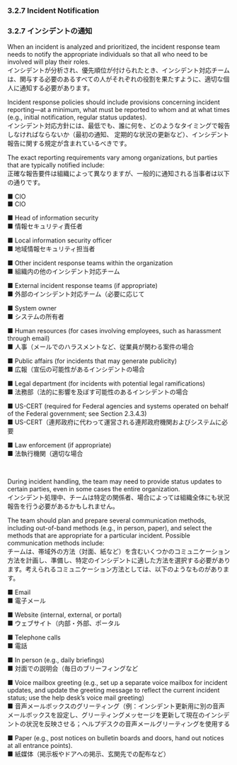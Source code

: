 ### 3.2.7 Incident Notification
### 3.2.7 インシデントの通知

When an incident is analyzed and prioritized, the incident response team needs to notify the appropriate individuals so that all who need to be involved will play their roles.  
インシデントが分析され、優先順位が付けられたとき、インシデント対応チームは、関与する必要のあるすべての人がそれぞれの役割を果たすように、適切な個人に通知する必要があります。 

Incident response policies should include provisions concerning incident reporting—at a minimum, what must be reported to whom and at what times (e.g., initial notification, regular status updates).  
インシデント対応方針には、最低でも、誰に何を、どのようなタイミングで報告しなければならないか（最初の通知、 定期的な状況の更新など）、インシデント報告に関する規定が含まれているべきです。

The exact reporting requirements vary among organizations, but parties that are typically notified include:  
正確な報告要件は組織によって異なりますが、一般的に通知される当事者は以下の通りです。  

■ CIO  
■ CIO  

■ Head of information security  
■ 情報セキュリティ責任者  

■ Local information security officer  
■ 地域情報セキュリティ担当者  

■ Other incident response teams within the organization  
■ 組織内の他のインシデント対応チーム  

■ External incident response teams (if appropriate)  
■ 外部のインシデント対応チーム（必要に応じて  

■ System owner  
■ システムの所有者  

■ Human resources (for cases involving employees, such as harassment through email)  
■ 人事（メールでのハラスメントなど、従業員が関わる案件の場合  

■ Public affairs (for incidents that may generate publicity)  
■ 広報（宣伝の可能性があるインシデントの場合  

■ Legal department (for incidents with potential legal ramifications)  
■ 法務部（法的に影響を及ぼす可能性のあるインシデントの場合  

■ US-CERT (required for Federal agencies and systems operated on behalf of the Federal government; see Section 2.3.4.3)  
■ US-CERT（連邦政府に代わって運営される連邦政府機関およびシステムに必要  

■ Law enforcement (if appropriate)  
■ 法執行機関（適切な場合  

<br/>

During incident handling, the team may need to provide status updates to certain parties, even in some cases the entire organization.  
インシデント処理中、チームは特定の関係者、場合によっては組織全体にも状況報告を行う必要があるかもしれません。  

The team should plan and prepare several communication methods, including out-of-band methods (e.g., in person, paper), and select the methods that are appropriate for a particular incident. Possible communication methods include:  
チームは、帯域外の方法（対面、紙など）を含むいくつかのコミュニケーション方法を計画し、準備し、特定のインシデントに適した方法を選択する必要があります。考えられるコミュニケーション方法としては、以下のようなものがあります。  

■ Email  
■ 電子メール  

■ Website (internal, external, or portal)  
■ ウェブサイト（内部・外部、ポータル  

■ Telephone calls  
■ 電話  

■ In person (e.g., daily briefings)  
■ 対面での説明会（毎日のブリーフィングなど  

■ Voice mailbox greeting (e.g., set up a separate voice mailbox for incident updates, and update the greeting message to reflect the current incident status; use the help desk’s voice mail greeting)  
■ 音声メールボックスのグリーティング（例：インシデント更新用に別の音声メールボックスを設定し、グリーティングメッセージを更新して現在のインシデントの状況を反映させる；ヘルプデスクの音声メールグリーティングを使用する  

■ Paper (e.g., post notices on bulletin boards and doors, hand out notices at all entrance points).  
■ 紙媒体（掲示板やドアへの掲示、玄関先での配布など）
